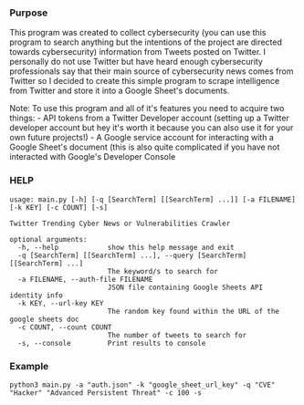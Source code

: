### Purpose

This program was created to collect cybersecurity (you can use this program to search anything but the intentions of the project are directed towards cybersecurity) information from Tweets posted on Twitter. I personally do not use Twitter but have heard enough cybersecurity professionals say that their main source of cybersecurity news comes from Twitter so I decided to create this simple program to scrape intelligence from Twitter and store it into a Google Sheet's documents.

Note: To use this program and all of it's features you need to acquire two things:
    - API tokens from a Twitter Developer account (setting up a Twitter developer account but hey it's worth it because you can also use it for your own future projects!)
    - A Google service account for interacting with a Google Sheet's document (this is also quite complicated if you have not interacted with Google's Developer Console

### HELP
```
usage: main.py [-h] [-q [SearchTerm] [[SearchTerm] ...]] [-a FILENAME] [-k KEY] [-c COUNT] [-s]

Twitter Trending Cyber News or Vulnerabilities Crawler

optional arguments:
  -h, --help            show this help message and exit
  -q [SearchTerm] [[SearchTerm] ...], --query [SearchTerm] [[SearchTerm] ...]
                        The keyword/s to search for
  -a FILENAME, --auth-file FILENAME
                        JSON file containing Google Sheets API identity info
  -k KEY, --url-key KEY
                        The random key found within the URL of the google sheets doc
  -c COUNT, --count COUNT
                        The number of tweets to search for
  -s, --console         Print results to console
```

### Example

```
python3 main.py -a "auth.json" -k "google_sheet_url_key" -q "CVE" "Hacker" "Advanced Persistent Threat" -c 100 -s
```
